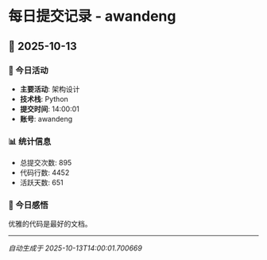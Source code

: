 # 每日提交记录 - awandeng

## 📅 2025-10-13

### 🎯 今日活动
- **主要活动**: 架构设计
- **技术栈**: Python
- **提交时间**: 14:00:01
- **账号**: awandeng

### 📊 统计信息
- 总提交次数: 895
- 代码行数: 4452
- 活跃天数: 651

### 💭 今日感悟
优雅的代码是最好的文档。

---
*自动生成于 2025-10-13T14:00:01.700669*
